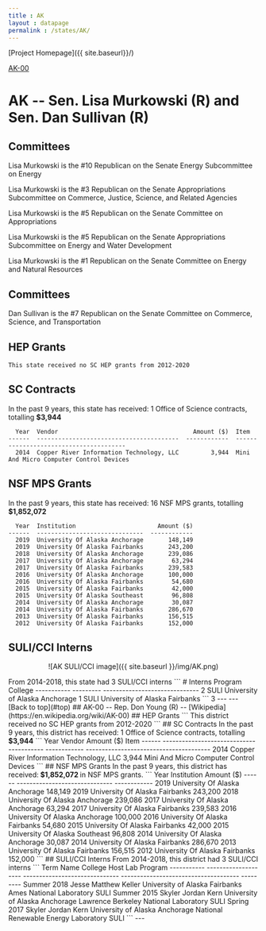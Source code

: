 ```yaml
---
title : AK
layout : datapage
permalink : /states/AK/
---
```

<a name="top"></a>
[Project Homepage]({{ site.baseurl}}/)


[AK-00](#AK-00)  

# AK -- Sen. Lisa Murkowski (R) and  Sen. Dan Sullivan (R)
## Committees
Lisa Murkowski is the #10 Republican on the Senate Energy Subcommittee on Energy 

Lisa Murkowski is the #3 Republican on the Senate Appropriations Subcommittee on Commerce, Justice, Science, and Related Agencies 

Lisa Murkowski is the #5 Republican on the Senate Committee on Appropriations 

Lisa Murkowski is the #5 Republican on the Senate Appropriations Subcommittee on Energy and Water Development 

Lisa Murkowski is the #1 Republican on the Senate Committee on Energy and Natural Resources 

## Committees
Dan Sullivan is the #7 Republican on the Senate Committee on Commerce, Science, and Transportation 

## HEP Grants
```
This state received no SC HEP grants from 2012-2020
```
## SC Contracts
In the past 9 years, this state has received:
1 Office of Science contracts, totalling <b> $3,944</b>
```
  Year  Vendor                                      Amount ($)  Item
------  ----------------------------------------  ------------  ---------------------------------------
  2014  Copper River Information Technology, LLC         3,944  Mini And Micro Computer Control Devices
```
## NSF MPS Grants
In the past 9 years, this state has received:
16 NSF MPS grants, totalling <b> $1,852,072</b>
```
  Year  Institution                       Amount ($)
------  ------------------------------  ------------
  2019  University Of Alaska Anchorage       148,149
  2019  University Of Alaska Fairbanks       243,200
  2018  University Of Alaska Anchorage       239,086
  2017  University Of Alaska Anchorage        63,294
  2017  University Of Alaska Fairbanks       239,583
  2016  University Of Alaska Anchorage       100,000
  2016  University Of Alaska Fairbanks        54,680
  2015  University Of Alaska Fairbanks        42,000
  2015  University Of Alaska Southeast        96,808
  2014  University Of Alaska Anchorage        30,087
  2014  University Of Alaska Fairbanks       286,670
  2013  University Of Alaska Fairbanks       156,515
  2012  University Of Alaska Fairbanks       152,000
```
## SULI/CCI Interns
<p align="center">
![AK SULI/CCI image]({{ site.baseurl }}/img/AK.png)
</p>
From 2014-2018, this state had 3 SULI/CCI interns
```
  # Interns  Program    College
-----------  ---------  ------------------------------
          2  SULI       University of Alaska Anchorage
          1  SULI       University of Alaska Fairbanks
```
3
---
---
<a name="AK-00"></a>
[Back to top](#top)
## AK-00 -- Rep. Don Young (R) -- [Wikipedia](https://en.wikipedia.org/wiki/AK-00)
## HEP Grants
```
This district received no SC HEP grants from 2012-2020
```
## SC Contracts
In the past 9 years, this district has received:
1 Office of Science contracts, totalling <b> $3,944</b>
```
  Year  Vendor                                      Amount ($)  Item
------  ----------------------------------------  ------------  ---------------------------------------
  2014  Copper River Information Technology, LLC         3,944  Mini And Micro Computer Control Devices
```
## NSF MPS Grants
In the past 9 years, this district has received:<b> $1,852,072 </b>in NSF MPS grants.
```
  Year  Institution                       Amount ($)
------  ------------------------------  ------------
  2019  University Of Alaska Anchorage       148,149
  2019  University Of Alaska Fairbanks       243,200
  2018  University Of Alaska Anchorage       239,086
  2017  University Of Alaska Anchorage        63,294
  2017  University Of Alaska Fairbanks       239,583
  2016  University Of Alaska Anchorage       100,000
  2016  University Of Alaska Fairbanks        54,680
  2015  University Of Alaska Fairbanks        42,000
  2015  University Of Alaska Southeast        96,808
  2014  University Of Alaska Anchorage        30,087
  2014  University Of Alaska Fairbanks       286,670
  2013  University Of Alaska Fairbanks       156,515
  2012  University Of Alaska Fairbanks       152,000
```
## SULI/CCI Interns
From 2014-2018, this district had 3 SULI/CCI interns
```
Term         Name                  College                         Host Lab                               Program
-----------  --------------------  ------------------------------  -------------------------------------  ---------
Summer 2018  Jesse Matthew Keller  University of Alaska Fairbanks  Ames National Laboratory               SULI
Summer 2015  Skyler Jordan Kern    University of Alaska Anchorage  Lawrence Berkeley National Laboratory  SULI
Spring 2017  Skyler Jordan Kern    University of Alaska Anchorage  National Renewable Energy Laboratory   SULI
```
---
